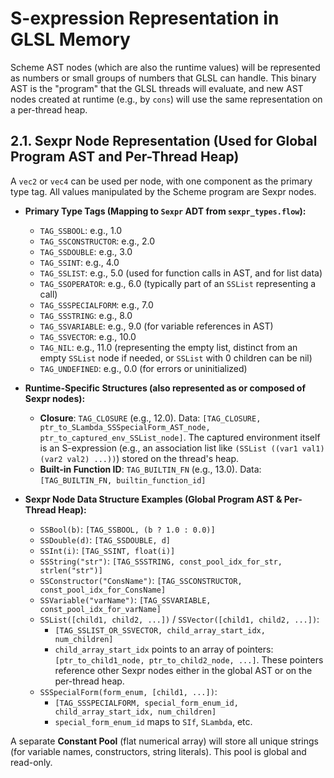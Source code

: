 # S-expression Representation in GLSL Memory

Scheme AST nodes (which are also the runtime values) will be represented as numbers or small groups of numbers that GLSL can handle. This binary AST is the "program" that the GLSL threads will evaluate, and new AST nodes created at runtime (e.g., by `cons`) will use the same representation on a per-thread heap.

## 2.1. Sexpr Node Representation (Used for Global Program AST and Per-Thread Heap)

A `vec2` or `vec4` can be used per node, with one component as the primary type tag. All values manipulated by the Scheme program are Sexpr nodes.

*   **Primary Type Tags (Mapping to `Sexpr` ADT from `sexpr_types.flow`):**
    *   `TAG_SSBOOL`: e.g., 1.0
    *   `TAG_SSCONSTRUCTOR`: e.g., 2.0
    *   `TAG_SSDOUBLE`: e.g., 3.0
    *   `TAG_SSINT`: e.g., 4.0
    *   `TAG_SSLIST`: e.g., 5.0 (used for function calls in AST, and for list data)
    *   `TAG_SSOPERATOR`: e.g., 6.0 (typically part of an `SSList` representing a call)
    *   `TAG_SSSPECIALFORM`: e.g., 7.0
    *   `TAG_SSSTRING`: e.g., 8.0
    *   `TAG_SSVARIABLE`: e.g., 9.0 (for variable references in AST)
    *   `TAG_SSVECTOR`: e.g., 10.0
    *   `TAG_NIL`: e.g., 11.0 (representing the empty list, distinct from an empty `SSList` node if needed, or `SSList` with 0 children can be nil)
    *   `TAG_UNDEFINED`: e.g., 0.0 (for errors or uninitialized)

*   **Runtime-Specific Structures (also represented as or composed of Sexpr nodes):**
    *   **Closure**: `TAG_CLOSURE` (e.g., 12.0). Data: `[TAG_CLOSURE, ptr_to_SLambda_SSSpecialForm_AST_node, ptr_to_captured_env_SSList_node]`. The captured environment itself is an S-expression (e.g., an association list like `(SSList ((var1 val1) (var2 val2) ...))`) stored on the thread's heap.
    *   **Built-in Function ID**: `TAG_BUILTIN_FN` (e.g., 13.0). Data: `[TAG_BUILTIN_FN, builtin_function_id]`

*   **Sexpr Node Data Structure Examples (Global Program AST & Per-Thread Heap):**
    *   `SSBool(b)`: `[TAG_SSBOOL, (b ? 1.0 : 0.0)]`
    *   `SSDouble(d)`: `[TAG_SSDOUBLE, d]`
    *   `SSInt(i)`: `[TAG_SSINT, float(i)]`
    *   `SSString("str")`: `[TAG_SSSTRING, const_pool_idx_for_str, strlen("str")]`
    *   `SSConstructor("ConsName")`: `[TAG_SSCONSTRUCTOR, const_pool_idx_for_ConsName]`
    *   `SSVariable("varName")`: `[TAG_SSVARIABLE, const_pool_idx_for_varName]`
    *   `SSList([child1, child2, ...])` / `SSVector([child1, child2, ...])`:
        *   `[TAG_SSLIST_OR_SSVECTOR, child_array_start_idx, num_children]`
        *   `child_array_start_idx` points to an array of pointers: `[ptr_to_child1_node, ptr_to_child2_node, ...]`. These pointers reference other Sexpr nodes either in the global AST or on the per-thread heap.
    *   `SSSpecialForm(form_enum, [child1, ...])`:
        *   `[TAG_SSSPECIALFORM, special_form_enum_id, child_array_start_idx, num_children]`
        *   `special_form_enum_id` maps to `SIf`, `SLambda`, etc.

A separate **Constant Pool** (flat numerical array) will store all unique strings (for variable names, constructors, string literals). This pool is global and read-only.